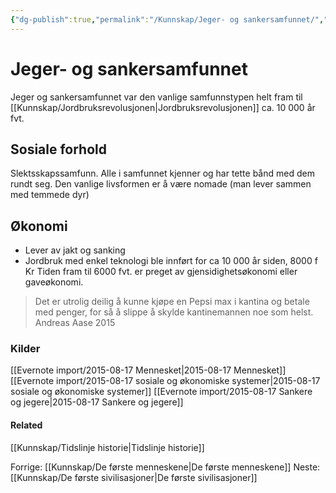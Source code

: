 ```yaml
---
{"dg-publish":true,"permalink":"/Kunnskap/Jeger- og sankersamfunnet/","tags":["historie"]}
---
```


# Jeger- og sankersamfunnet
Jeger og sankersamfunnet var den vanlige samfunnstypen helt fram til [[Kunnskap/Jordbruksrevolusjonen\|Jordbruksrevolusjonen]] ca. 10 000 år fvt.
## Sosiale forhold
Slektsskapssamfunn. Alle i samfunnet kjenner og har tette bånd med dem rundt seg. Den vanlige livsformen er å være nomade (man lever sammen med temmede dyr)
## Økonomi
- Lever av jakt og sanking
- Jordbruk med enkel teknologi ble innført for ca 10 000 år siden, 8000 f Kr
Tiden fram til 6000 fvt. er preget av gjensidighetsøkonomi eller gaveøkonomi.

>Det er utrolig deilig å kunne kjøpe en Pepsi max i kantina og betale med penger, for så å slippe å skylde kantinemannen noe som helst. Andreas Aase 2015

### Kilder
[[Evernote import/2015-08-17 Mennesket\|2015-08-17 Mennesket]]
[[Evernote import/2015-08-17 sosiale og økonomiske systemer\|2015-08-17 sosiale og økonomiske systemer]]
[[Evernote import/2015-08-17 Sankere og jegere\|2015-08-17 Sankere og jegere]]
#### Related
[[Kunnskap/Tidslinje historie\|Tidslinje historie]]

Forrige: [[Kunnskap/De første menneskene\|De første menneskene]]
Neste: [[Kunnskap/De første sivilisasjoner\|De første sivilisasjoner]]
